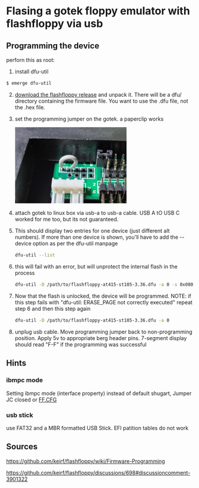# Flasing a gotek floppy emulator with flashfloppy via usb


## Programming the device
perforn this as root:

1. install dfu-util

```bash
$ emerge dfu-util
```

2. [download the flashfloppy release](https://github.com/keirf/flashfloppy/releases) and unpack it. There will be a dfu/ directory containing the firmware file. You want to use the .dfu file, not the .hex file.

3. set the programming jumper on the gotek. a paperclip works
   
   <img src="programming_jumper.jpg" alt="programming jumper" width="300"/>

4. attach gotek to linux box via usb-a to usb-a cable. USB A tO USB C worked for me too, but its not guaranteed.

5. This should display two entries for one device (just different alt numbers). If more than one device is shown, you'll have to add the --device option as per the dfu-util manpage
   ```bash
   dfu-util --list
   ```
   
6. this will fail with an error, but will unprotect the internal flash in the process
   ```bash
   dfu-util -D /path/to/flashfloppy-at415-st105-3.36.dfu -a 0 -s 0x08000000:unprotect:force
   ``` 

7. Now that the flash is unlocked, the device will be programmed. NOTE: if this step fails with "dfu-util: ERASE_PAGE not correctly executed" repeat step 6 and then this step again
   ```bash
   dfu-util -D /path/to/flashfloppy-at415-st105-3.36.dfu -a 0
   ```

8. unplug usb cable. Move programming jumper back to non-programming position. Apply 5v to appropriate berg header pins. 7-segment display should read "F-F" if the programming was successful

## Hints

### ibmpc mode
Setting ibmpc mode (interface property) instead of default shugart, Jumper JC closed or [FF.CFG]([https://github.com/keirf/flashfloppy/blob/master/examples/FF.CFG](https://github.com/keirf/flashfloppy/blob/master/examples/FF.CFG#L21))

### usb stick
use FAT32 and a MBR formatted USB Stick. EFI patition tables do not work

## Sources

https://github.com/keirf/flashfloppy/wiki/Firmware-Programming

https://github.com/keirf/flashfloppy/discussions/698#discussioncomment-3901322
